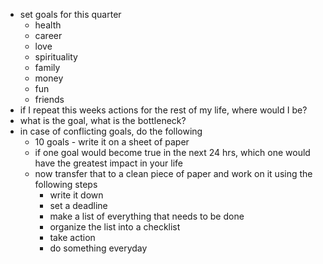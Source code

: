 - set goals for this quarter
	- health
	- career
	- love
	- spirituality
	- family
	- money
	- fun
	- friends
- if I repeat this weeks actions for the rest of my life, where would I be?
- what is the goal, what is the bottleneck?
- in case of conflicting goals, do the following
	- 10 goals - write it on a sheet of paper
	- if one goal would become true in the next 24 hrs, which one would have the greatest impact in your life
	- now transfer that to a clean piece of paper and work on it using the following steps
		- write it down
		- set a deadline
		- make a list of everything that needs to be done
		- organize the list into a checklist
		- take action
		- do something everyday